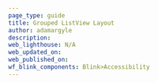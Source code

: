 ```yaml
---
page_type: guide
title: Grouped ListView Layout
author: adamargyle
description:
web_lighthouse: N/A
web_updated_on:
web_published_on:
wf_blink_components: Blink>Accessibility
---
```



